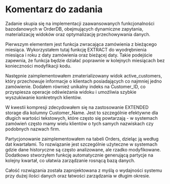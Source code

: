 # Komentarz do zadania

Zadanie skupia się na implementacji zaawansowanych funkcjonalności bazodanowych w OrderDB, obejmujących dynamiczne zapytania, materializację widoków oraz optymalizację przechowywania danych.

Pierwszym elementem jest funkcja zwracająca zamówienia z bieżącego miesiąca. Wykorzystałem tutaj funkcję EXTRACT do wyodrębnienia miesiąca i roku z daty zamówienia oraz bieżącej daty. Takie podejście zapewnia, że funkcja będzie działać poprawnie w kolejnych miesiącach bez konieczności modyfikacji kodu.

Następnie zaimplementowałem zmaterializowany widok active_customers, który przechowuje informacje o klientach posiadających co najmniej jedno zamówienie. Dodałem również unikalny indeks na Customer_ID, co przyspiesza operacje odświeżania widoku i umożliwia szybkie wyszukiwanie konkretnych klientów.

W kwestii kompresji zdecydowałem się na zastosowanie EXTENDED storage dla kolumny Customer_Name. Jest to szczególnie efektywne dla długich wartości tekstowych, które często się powtarzają - w systemach zamówień często mamy wielu klientów o tych samych nazwiskach czy podobnych nazwach firm. 

Partycjonowanie zaimplementowałem na tabeli Orders, dzieląc ją według dat kwartałami. To rozwiązanie jest szczególnie użyteczne w systemach gdzie dane historyczne są często analizowane, ale rzadko modyfikowane. Dodatkowo stworzyłem funkcję automatycznie generującą partycje na kolejny kwartał, co ułatwia zarządzanie rosnącą bazą danych.

Całość rozwiązania została zaprojektowana z myślą o wydajności systemu przy dużej ilości danych oraz łatwości zarządzania w długim okresie.